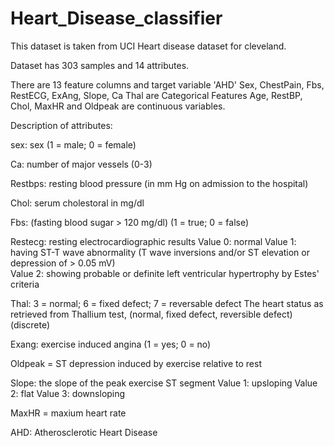 # Heart_Disease_classifier

This dataset is taken from UCI Heart disease dataset for cleveland.

Dataset has 303 samples and 14 attributes.

There are 13 feature columns and target variable 'AHD'
    Sex, ChestPain, Fbs, RestECG, ExAng, Slope, Ca Thal are Categorical Features 
    Age, RestBP, Chol, MaxHR and Oldpeak are continuous variables.
    
Description of attributes:

sex: sex (1 = male; 0 = female)

Ca: number of major vessels (0-3) 

Restbps: resting blood pressure (in mm Hg on admission to the hospital)

Chol: serum cholestoral in mg/dl

Fbs: (fasting blood sugar > 120 mg/dl) (1 = true; 0 = false)

Restecg: resting electrocardiographic results
    Value 0: normal 
    Value 1: having ST-T wave abnormality (T wave inversions and/or ST elevation or depression of > 0.05 mV)     
    Value 2: showing probable or definite left ventricular hypertrophy by Estes' criteria
   
Thal: 3 = normal; 6 = fixed defect; 7 = reversable defect
      The heart status as retrieved from Thallium test, (normal, fixed defect, reversible defect) (discrete)

Exang: exercise induced angina (1 = yes; 0 = no)

Oldpeak = ST depression induced by exercise relative to rest

Slope: the slope of the peak exercise ST segment
    Value 1: upsloping 
    Value 2: flat 
    Value 3: downsloping
    
MaxHR = maxium heart rate

AHD: Atherosclerotic Heart Disease


